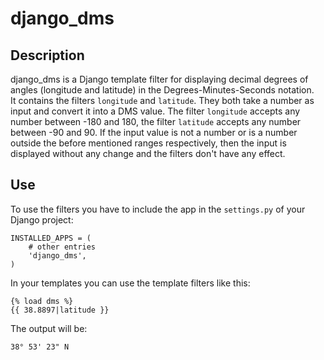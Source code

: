 django_dms
==========

Description
-----------

django_dms is a Django template filter for displaying decimal degrees of
angles (longitude and latitude) in the Degrees-Minutes-Seconds
notation.  
It contains the filters `longitude` and `latitude`. They both take a
number as input and convert it into a DMS value. The filter `longitude`
accepts any number between -180 and 180, the filter `latitude` accepts
any number between -90 and 90. If the input value is not a number or is
a number outside the before mentioned ranges respectively, then the
input is displayed without any change and the filters don't have any
effect.

Use
---

To use the filters you have to include the app in the `settings.py`
of your Django project:

    INSTALLED_APPS = (
        # other entries
        'django_dms',
    )

In your templates you can use the template filters like this:

    {% load dms %}
    {{ 38.8897|latitude }}

The output will be:

    38° 53' 23" N
